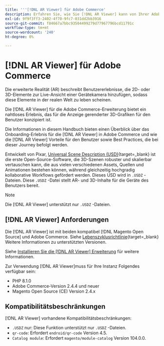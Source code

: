 ```yaml
---
title: '''[!DNL AR Viewer] für Adobe Commerce'
description: Erfahren Sie, wie Sie [!DNL AR Viewer] kann von Ihrer Adobe Commerce-Instanz und der erfolgreichen Integration und Einrichtung der Erweiterung profitieren.
exl-id: 9f9f3ff3-2402-4f70-9fc7-031dd2bb3916
source-git-commit: f84667a7bbc93504499279d77967796bcd11791c
workflow-type: tm+mt
source-wordcount: '240'
ht-degree: 0%

---
```


# [!DNL AR Viewer] für Adobe Commerce

Die erweiterte Realität (AR) beschreibt Benutzererlebnisse, die 2D- oder 3D-Elemente zur Live-Ansicht einer Gerätekamera hinzufügen, sodass diese Elemente in der realen Welt zu leben scheinen.

Die [!DNL AR Viewer] für die Adobe Commerce-Erweiterung bietet ein nahtloses Erlebnis, das für die Anzeige gerenderter 3D-Grafiken für den Benutzer konzipiert ist.

Die Informationen in diesem Handbuch bieten einen Überblick über das Onboarding-Erlebnis für die [!DNL AR Viewer] in Adobe Commerce und wie die [!DNL AR Viewer] Vorteile für den Benutzer sowie Best Practices, die bei dieser Journey befolgt werden.

Entwickelt von Pixar, [Universal Scene Description (USD)](https://www.pixar.com/usd){target=_blank} ist die erste Open-Source-Software, die 3D-Szenen robuster und skalierbar vertauschen kann, die aus vielen verschiedenen Assets, Quellen und Animationen bestehen können, während gleichzeitig hochgradig kollaborative Workflows gefördert werden. Dieses USD wird in `.USDZ` -Dateien. Diese `.USDZ` -Datei stellt AR- und 3D-Inhalte für die Geräte des Benutzers bereit.

>[!NOTE]
>
> Die [!DNL AR Viewer] unterstützt nur `.USDZ` -Dateien.

## [!DNL AR Viewer] Anforderungen

Die [!DNL AR Viewer] ist mit beiden kompatibel [!DNL Magento Open Source] und Adobe Commerce. Siehe [Lebenszyklusrichtlinie](https://experienceleague.adobe.com/docs/commerce-operations/release/planning/lifecycle-policy.html){target=_blank} Weitere Informationen zu unterstützten Versionen.

Siehe [Installieren Sie die [!DNL AR Viewer] Erweiterung](../catalog/ar-viewer-setup.md) für weitere Informationen.

Zur Verwendung [!DNL AR Viewer]muss für Ihre Instanz Folgendes verfügbar sein:

* PHP 8.1.0
* Adobe Commerce-Version 2.4.4 und neuer
* Magento Open Source (CE) Version 2.4.x

## Kompatibilitätsbeschränkungen

[!DNL AR Viewer] vorhandene Kompatibilitätsbeschränkungen:

* `.USDZ` nur: Diese Funktion unterstützt nur `.USDZ` -Dateien.
* `qr-code`: Erfordert `endroid/qr-code` Version 4.5.
* `Catalog module`: Erfordert `magento/module-catalog` Version 104.0.0.
